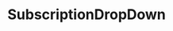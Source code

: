 ﻿# SubscriptionDropDown

<!-- TODO get an IMAGE to embed here -->

<!-- TODO get an SAMPLE CODE to embed here -->
